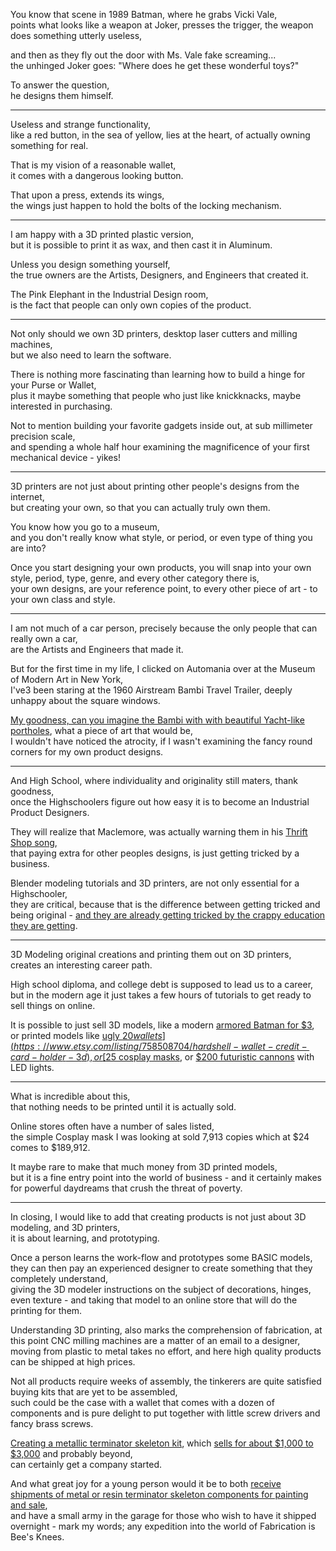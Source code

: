 You know that scene in 1989 Batman, where he grabs Vicki Vale,\
points what looks like a weapon at Joker, presses the trigger, the weapon does something utterly useless,

and then as they fly out the door with Ms. Vale fake screaming...\
the unhinged Joker goes: "Where does he get these wonderful toys?"

To answer the question,\
he designs them himself.

---

Useless and strange functionality,\
like a red button, in the sea of yellow, lies at the heart, of actually owning something for real.

That is my vision of a reasonable wallet,\
it comes with a dangerous looking button.

That upon a press, extends its wings,\
the wings just happen to hold the bolts of the locking mechanism.

---

I am happy with a 3D printed plastic version,\
but it is possible to print it as wax, and then cast it in Aluminum.

Unless you design something yourself,\
the true owners are the Artists, Designers, and Engineers that created it.

The Pink Elephant in the Industrial Design room,\
is the fact that people can only own copies of the product.

---

Not only should we own 3D printers, desktop laser cutters and milling machines,\
but we also need to learn the software.

There is nothing more fascinating than learning how to build a hinge for your Purse or Wallet,\
plus it maybe something that people who just like knickknacks, maybe interested in purchasing.

Not to mention building your favorite gadgets inside out, at sub millimeter precision scale,\
and spending a whole half hour examining the magnificence of your first mechanical device - yikes!

---

3D printers are not just about printing other people's designs from the internet,\
but creating your own, so that you can actually truly own them.

You know how you go to a museum,\
and you don't really know what style, or period, or even type of thing you are into?

Once you start designing your own products, you will snap into your own style, period, type, genre, and every other category there is,\
your own designs, are your reference point, to every other piece of art - to your own class and style.

---

I am not much of a car person, precisely because the only people that can really own a car,\
are the Artists and Engineers that made it.

But for the first time in my life, I clicked on Automania over at the Museum of Modern Art in New York,\
I've3 been staring at the 1960 Airstream Bambi Travel Trailer, deeply unhappy about the square windows.

[My goodness, can you imagine the Bambi with with beautiful Yacht-like portholes](https://www.moma.org/audio/playlist/314/4070), what a piece of art that would be,\
I wouldn't have noticed the atrocity, if I wasn't examining the fancy round corners for my own product designs.

---

And High School, where individuality and originality still maters, thank goodness,\
once the Highschoolers figure out how easy it is to become an Industrial Product Designers.

They will realize that Maclemore, was actually warning them in his [Thrift Shop song](https://www.youtube.com/watch?v=QK8mJJJvaes),\
that paying extra for other peoples designs, is just getting tricked by a business.

Blender modeling tutorials and 3D printers, are not only essential for a Highschooler,\
they are critical, because that is the difference between getting tricked and being original - [and they are already getting tricked by the crappy education they are getting](https://www.youtube.com/watch?v=fmoor8DwqW4).

---

3D Modeling original creations and printing them out on 3D printers,\
creates an interesting career path.

High school diploma, and college debt is supposed to lead us to a career,\
but in the modern age it just takes a few hours of tutorials to get ready to sell things on online.

It is possible to just sell 3D models, like a modern [armored Batman for $3](https://www.etsy.com/listing/1053287872/tl-batman-3d-print-model-diorama-dc),\
or printed models like [ugly $20 wallets](https://www.etsy.com/listing/758508704/hardshell-wallet-credit-card-holder-3d), or [$25 cosplay masks](https://www.etsy.com/listing/980724019/anime-battle-mech-cosplay-mask-made-in), or [$200 futuristic cannons](https://www.etsy.com/listing/900900492/cold-gun-cosplay-3d-printed-leds-stand) with LED lights.

---

What is incredible about this,\
that nothing needs to be printed until it is actually sold.

Online stores often have a number of sales listed,\
the simple Cosplay mask I was looking at sold 7,913 copies which at $24 comes to $189,912.

It maybe rare to make that much money from 3D printed models,\
but it is a fine entry point into the world of business - and it certainly makes for powerful daydreams that crush the threat of poverty.

---

In closing, I would like to add that creating products is not just about 3D modeling, and 3D printers,\
it is about learning, and prototyping.

Once a person learns the work-flow and prototypes some BASIC models, they can then pay an experienced designer to create something that they completely understand,\
giving the 3D modeler instructions on the subject of decorations, hinges, even texture - and taking that model to an online store that will do the printing for them.

Understanding 3D printing, also marks the comprehension of fabrication, at this point CNC milling machines are a matter of an email to a designer,\
moving from plastic to metal takes no effort, and here high quality products can be shipped at high prices.

Not all products require weeks of assembly, the tinkerers are quite satisfied buying kits that are yet to be assembled,\
such could be the case with a wallet that comes with a dozen of components and is pure delight to put together with little screw drivers and fancy brass screws.

[Creating a metallic terminator skeleton kit](https://www.youtube.com/watch?v=aKflhTrRh2k), which [sells for about $1,000 to $3,000](https://www.etsy.com/listing/903647318/terminator-t-800-full-scale-resin-cast) and probably beyond,\
can certainly get a company started.

And what great joy for a young person would it be to both [receive shipments of metal or resin terminator skeleton components for painting and sale](https://www.youtube.com/watch?v=aYfeGfMey24),\
and have a small army in the garage for those who wish to have it shipped overnight - mark my words; any expedition into the world of Fabrication is Bee's Knees.

